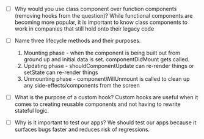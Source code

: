 - [ ] Why would you use class component over function components (removing hooks from the question)?
     While functional components are becoming more popular, it is important to know class components to work in companies that still hold onto their legacy code


- [ ] Name three lifecycle methods and their purposes.
    1. Mounting phase - when the component is being built out from ground up and initial data is set.  componentDidMount gets called.
    2. Updating phase - shouldComponentUpdate can re-render things or setState can re-render things
    3. Unmounting phase - componentWillUnmount is called to clean up any side-effects/components from the screen


- [ ] What is the purpose of a custom hook?
    Custom hooks are useful when it comes to creating reusable components and not having to rewrite stateful logic. 


- [ ] Why is it important to test our apps?
    We should test our apps because it surfaces bugs faster and reduces risk of regressions.
